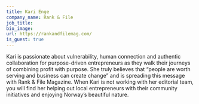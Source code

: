 ```yaml
---
title: Kari Enge
company_name: Rank & File
job_title:
bio_image:
url: https://rankandfilemag.com/
is_guest: true
---
```


Kari is passionate about vulnerability, human connection and authentic collaboration for purpose-driven entrepreneurs as they walk their journeys of combining profit with purpose. She truly believes that “people are worth serving and business can create change” and is spreading this message with Rank & File Magazine. When Kari is not working with her editorial team, you will find her helping out local entrepreneurs with their community initiatives and enjoying Norway’s beautiful nature.
